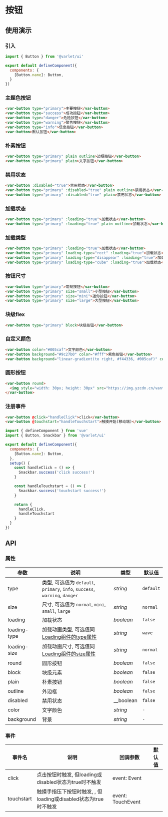 # 按钮

## 使用演示

### 引入

```js
import { Button } from '@varlet/ui'

export default defineComponent({
  components: { 
    [Button.name]: Button,
  }
})
```

### 主题色按钮

```html
<var-button type="primary">主要按钮</var-button>
<var-button type="success">成功按钮</var-button>
<var-button type="danger">危险按钮</var-button>
<var-button type="warning">警告按钮</var-button>
<var-button type="info">信息按钮</var-button>
<var-button>默认按钮</var-button>
```

### 朴素按钮

```html
<var-button type="primary" plain outline>边框按钮</var-button>
<var-button type="primary" plain>文字按钮</var-button>
```

### 禁用状态

```html
<var-button :disabled="true">禁用状态</var-button>
<var-button type="primary" :disabled="true" plain outline>禁用状态</var-button>
<var-button type="primary" :disabled="true" plain>禁用状态</var-button>
```

### 加载状态

```html
<var-button type="primary" :loading="true">加载状态</var-button>
<var-button type="primary" :loading="true" plain outline>加载状态</var-button>
```

### 加载类型

```html
<var-button type="primary" :loading="true">加载状态</var-button>
<var-button type="primary" loading-type="rect" :loading="true">加载状态</var-button>
<var-button type="primary" loading-type="disappear" :loading="true">加载状态</var-button>
<var-button type="primary" loading-type="cube" :loading="true">加载状态</var-button>
```

### 按钮尺寸

```html
<var-button type="primary">常规按钮</var-button>
<var-button type="primary" size="small">小型按钮</var-button>
<var-button type="primary" size="mini">迷你按钮</var-button>
<var-button type="primary" size="large">大型按钮</var-button>
```

### 块级flex

```html
<var-button type="primary" block>块级按钮</var-button>
```

### 自定义颜色
```html
<var-button color="#005caf">文字颜色</var-button>
<var-button background="#9c27b0" color="#fff">紫色按钮</var-button>
<var-button background="linear-gradient(to right, #f44336, #005caf)" color="#fff">渐变按钮</var-button>
```

### 圆形按钮

```html
<var-button round>
  <img style="width: 30px; height: 30px" src="https://img.yzcdn.cn/vant/logo.png"/>
</var-button>
```

### 注册事件

```html
<var-button @click="handleClick">click</var-button>
<var-button @touchstart="handleTouchstart">触摸开始(移动端)</var-button>
```
```js
import { defineComponent } from 'vue'
import { Button, Snackbar } from '@varlet/ui'

export default defineComponent({
  components: {
    [Button.name]: Button,
  },
  setup() {
    const handleClick = () => {
      Snackbar.success('click success!')
    }

    const handleTouchstart = () => {
      Snackbar.success('touchstart success!')
    }

    return {
      handleClick,
      handleTouchstart
    }
  }
})
```

## API

### 属性

| 参数 | 说明 | 类型 | 默认值 |
| ---- | --- | ---- | ----- |
| type | 类型, 可选值为 `default`, `primary`, `info`, `success`, `warning`, `danger` | _string_ | `default` |
| size | 尺寸, 可选值为 `normal`, `mini`, `small`, `large` | _string_ | `normal` |
| loading | 加载状态 | _boolean_ | `false` |
| loading-type | 加载动画类型, 可选值同[Loading组件的type属性](#/zh-CN/loading) | _string_ | `wave` |
| loading-size | 加载动画尺寸, 可选值同[Loading组件的size属性](#/zh-CN/loading) | _string_ | `normal` |
| round | 圆形按钮 | _boolean_ | `false` |
| block | 块级元素 | _boolean_ | `false` |
| plain | 朴素按钮 | _boolean_ | `false` |
| outline | 外边框 | _boolean_ | `false` |
| disabled | 禁用状态 | __boolean | `false` |
| color | 文字颜色 | _string_ | `-` |
| background | 背景 | _string_ | `-` |

### 事件

| 事件名 | 说明 | 回调参数 | 默认值 |
| ---- | --- | ---- | -----  |
| click | 点击按钮时触发, 但loading或disabled状态为true时不触发 | event: Event |
| touchstart | 触摸手指压下按钮时触发, , 但loading或disabled状态为true时不触发 | event: TouchEvent |
